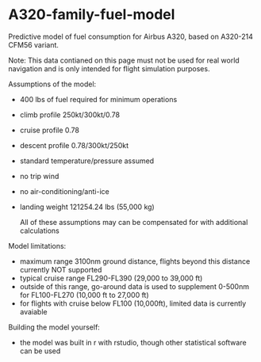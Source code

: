 # A320-family-fuel-model

Predictive model of fuel consumption for Airbus A320, based on A320-214 CFM56 variant.

Note: This data contianed on this page must not be used for real world navigation and is only intended for flight simulation purposes.

Assumptions of the model:
- 400 lbs of fuel required for minimum operations
- climb profile 250kt/300kt/0.78
- cruise profile 0.78
- descent profile 0.78/300kt/250kt
- standard temperature/pressure assumed
- no trip wind
- no air-conditioning/anti-ice
- landing weight 121254.24 lbs (55,000 kg)

  All of these assumptions may can be compensated for with additional calculations

Model limitations:
- maximum range 3100nm ground distance, flights beyond this distance currently NOT supported
- typical cruise range FL290-FL390 (29,000 to 39,000 ft)
- outside of this range, go-around data is used to supplement 0-500nm for FL100-FL270 (10,000 ft to 27,000 ft)
- for flights with cruise below FL100 (10,000ft), limited data is currently avaiable

Building the model yourself:
- the model was built in r with rstudio, though other statistical software can be used
